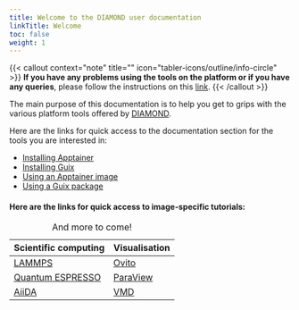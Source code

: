```yaml
---
title: Welcome to the DIAMOND user documentation
linkTitle: Welcome
toc: false
weight: 1
---
```


{{< callout context="note" title="" icon="tabler-icons/outline/info-circle" >}}
**If you have any problems using the tools on the platform or if you have any queries**, please follow the instructions on this [link](/en/documentation/use/ask-help/).
{{< /callout >}}

The main purpose of this documentation is to help you get to grips with the various platform tools offered by [DIAMOND](/en/about/diamond/).

Here are the links for quick access to the documentation section for the tools you are interested in:

* [Installing Apptainer](/en/documentation/install/install-apptainer/)
* [Installing Guix](/en/documentation/install/install-guix/)
* [Using an Apptainer image](/en/documentation/use/apptainer-image/)
* [Using a Guix package](/en/documentation/use/guix-package/)

#### Here are the links for quick access to image-specific tutorials:

<table>
    <caption>
        And more to come!
    </caption>
    <thead>
        <tr>
            <th class="table-cell-left" scope="col">Scientific computing</th>
            <th scope="col">Visualisation</th>
        </tr>
    </thead>
    <tbody>
        <tr>
            <td class="table-cell-left"><a href="/en/documentation/by-container/lammps/"><i class="icon-lammps"></i>LAMMPS</a></td>
            <td><a href="/en/documentation/by-container/ovito/"><i class="icon-ovito"></i>Ovito</a></td>
        </tr>
        <tr>
            <td class="table-cell-left"><a href="/en/documentation/by-container/quantum-espresso/"><i class="icon-quantum-espresso"></i>Quantum ESPRESSO</a></td>
            <td><a href="/en/documentation/by-container/paraview/"><i class="icon-paraview"></i>ParaView</a></td>
        </tr>
        <tr>
            <td class="table-cell-left"><a href="/en/documentation/by-container/aiida/"><i class="icon-aiida"></i>AiiDA</td>
            <td><a href="/en/documentation/by-container/vmd/"><i class="icon-vmd"></i>VMD</a></td>
        </tr>
    </tbody>
</table>
